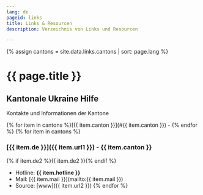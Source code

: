 ```yaml
---
lang: de
pageid: links
title: Links & Resourcen
description: Verzeichnis von Links und Resourcen

---
```

{% assign cantons = site.data.links.cantons | sort: page.lang %}
# {{ page.title }}

## Kantonale Ukraine Hilfe
Kontakte und Informationen der Kantone

{% for item in cantons %}[{{ item.canton }}](#{{ item.canton }}) - {% endfor %}
{% for item in cantons %}
<a id="{{ item.canton }}"></a>
### [{{ item.de }}]({{ item.url1 }}) - **{{ item.canton }}**
{% if item.de2 %}{{ item.de2 }}{% endif %}
- Hotline: **{{ item.hotline }}** 
- Mail: [{{ item.mail }}](mailto:{{ item.mail }})
- Source: [www]({{ item.url2 }})
{% endfor %}



